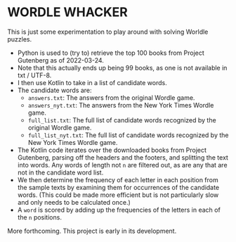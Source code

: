 # WORDLE WHACKER

This is just some experimentation to play around with solving Worldle puzzles.
* Python is used to (try to) retrieve the top 100 books from Project Gutenberg as of 2022-03-24.
* Note that this actually ends up being 99 books, as one is not available in txt / UTF-8.
* I then use Kotlin to take in a list of candidate words.
* The candidate words are:
  * `answers.txt`: The answers from the original Wordle game.
  * `answers_nyt.txt`: The answers from the New York Times Wordle game.
  * `full_list.txt`: The full list of candidate words recognized by the original Wordle game.
  * `full_list_nyt.txt`: The full list of candidate words recognized by the New York Times Wordle game.
* The Kotlin code iterates over the downloaded books from Project Gutenberg, parsing off the headers and the footers,
and splitting the text into words. Any words of length not `n` are filtered out, as are any that are not in the
candidate word list.
* We then determine the frequency of each letter in each position from the sample texts by examining them for
occurrences of the candidate words. (This could be made more efficient but is not particularly slow and only needs to
be calculated once.)
* A `word` is scored by adding up the frequencies of the letters in each of the `n` positions.

More forthcoming. This project is early in its development.